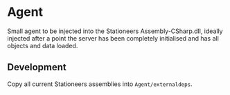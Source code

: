 # Agent

Small agent to be injected into the Stationeers Assembly-CSharp.dll, ideally
injected after a point the server has been completely initialised and has
all objects and data loaded.

## Development

Copy all current Stationeers assemblies into `Agent/externaldeps`.
